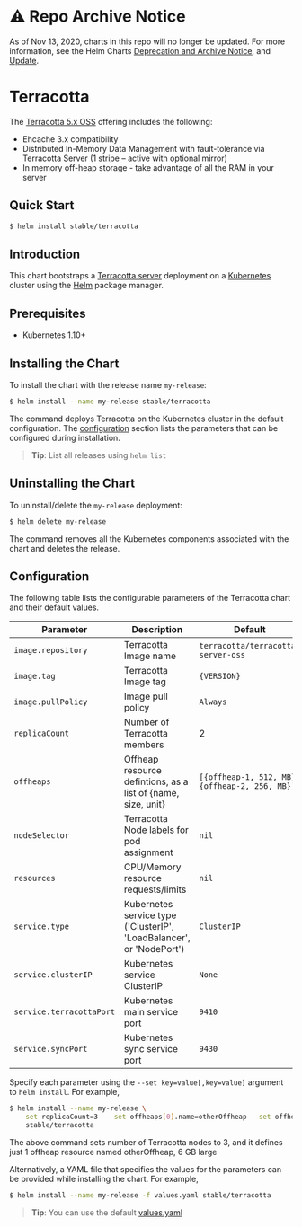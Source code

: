 # ⚠️ Repo Archive Notice

As of Nov 13, 2020, charts in this repo will no longer be updated.
For more information, see the Helm Charts [Deprecation and Archive Notice](https://github.com/helm/charts#%EF%B8%8F-deprecation-and-archive-notice), and [Update](https://helm.sh/blog/charts-repo-deprecation/).

# Terracotta

The [Terracotta 5.x OSS](http://www.terracotta.org/) offering includes the following:

 *  Ehcache 3.x compatibility
 *  Distributed In-Memory Data Management with fault-tolerance via Terracotta Server (1 stripe – active with optional mirror)
 *  In memory off-heap storage - take advantage of all the RAM in your server


## Quick Start

```bash
$ helm install stable/terracotta
```

## Introduction

This chart bootstraps a [Terracotta server](https://github.com/Terracotta-OSS/docker) deployment on a [Kubernetes](http://kubernetes.io) cluster using the [Helm](https://helm.sh) package manager.

## Prerequisites

- Kubernetes 1.10+

## Installing the Chart

To install the chart with the release name `my-release`:

```bash
$ helm install --name my-release stable/terracotta
```

The command deploys Terracotta on the Kubernetes cluster in the default configuration. The [configuration](#configuration) section lists the parameters that can be configured during installation.

> **Tip**: List all releases using `helm list`

## Uninstalling the Chart

To uninstall/delete the `my-release` deployment:

```bash
$ helm delete my-release
```

The command removes all the Kubernetes components associated with the chart and deletes the release.

## Configuration

The following table lists the configurable parameters of the Terracotta chart and their default values.

| Parameter                                  | Description                                                                                                    | Default                                              |
|--------------------------------------------|----------------------------------------------------------------------------------------------------------------|------------------------------------------------------|
| `image.repository`                         | Terracotta Image name                                                                                          | `terracotta/terracotta-server-oss`                   |
| `image.tag`                                | Terracotta Image tag                                                                                           | `{VERSION}`                                          |
| `image.pullPolicy`                         | Image pull policy                                                                                              | `Always`                                             |
| `replicaCount`                             | Number of Terracotta members                                                                                   | 2                                                    |
| `offheaps`                                 | Offheap resource defintions, as a list of {name, size, unit}                                                   | `[{offheap-1, 512, MB}, {offheap-2, 256, MB}]`       |
| `nodeSelector`                             | Terracotta Node labels for pod assignment                                                                      | `nil`                                                |
| `resources`                                | CPU/Memory resource requests/limits                                                                            | `nil`                                                |
| `service.type`                             | Kubernetes service type ('ClusterIP', 'LoadBalancer', or 'NodePort')                                           | `ClusterIP`                                          |
| `service.clusterIP`                        | Kubernetes service ClusterIP                                                                                   | `None`                                               |
| `service.terracottaPort`                   | Kubernetes main service port                                                                                   | `9410`                                               |
| `service.syncPort`                         | Kubernetes sync service port                                                                                   | `9430`                                               |

Specify each parameter using the `--set key=value[,key=value]` argument to `helm install`. For example,

```bash
$ helm install --name my-release \
  --set replicaCount=3  --set offheaps[0].name=otherOffheap --set offheaps[0].unit=GB --set offheaps[0].size=6 \
    stable/terracotta
```

The above command sets number of Terracotta nodes to 3, and it defines just 1 offheap resource named otherOffheap, 6 GB large

Alternatively, a YAML file that specifies the values for the parameters can be provided while installing the chart. For example,

```bash
$ helm install --name my-release -f values.yaml stable/terracotta
```

> **Tip**: You can use the default [values.yaml](values.yaml)
